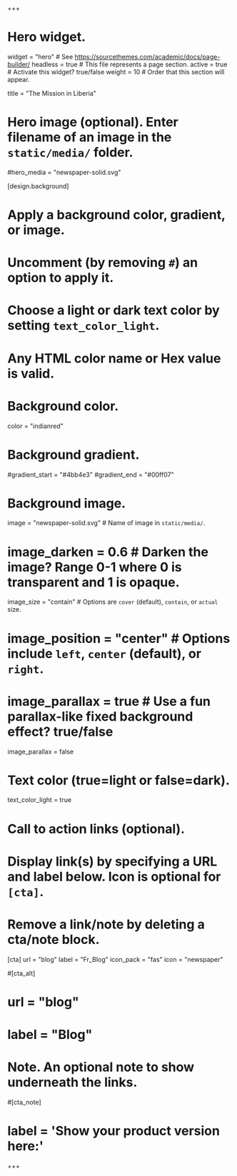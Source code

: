 +++
# Hero widget.
widget = "hero"  # See https://sourcethemes.com/academic/docs/page-builder/
headless = true  # This file represents a page section.
active = true  # Activate this widget? true/false
weight = 10  # Order that this section will appear.

title = "The Mission in Liberia"

# Hero image (optional). Enter filename of an image in the `static/media/` folder.
#hero_media = "newspaper-solid.svg"

[design.background]
  # Apply a background color, gradient, or image.
  #   Uncomment (by removing `#`) an option to apply it.
  #   Choose a light or dark text color by setting `text_color_light`.
  #   Any HTML color name or Hex value is valid.
  # Background color.
  color = "indianred"
  
  # Background gradient.
  #gradient_start = "#4bb4e3"
  #gradient_end = "#00ff07"
  
  # Background image.
  image = "newspaper-solid.svg"  # Name of image in `static/media/`.
  # image_darken = 0.6  # Darken the image? Range 0-1 where 0 is transparent and 1 is opaque.
  image_size = "contain"  #  Options are `cover` (default), `contain`, or `actual` size.
  # image_position = "center"  # Options include `left`, `center` (default), or `right`.
  # image_parallax = true  # Use a fun parallax-like fixed background effect? true/false
  image_parallax = false
  # Text color (true=light or false=dark).
  text_color_light = true

# Call to action links (optional).
#   Display link(s) by specifying a URL and label below. Icon is optional for `[cta]`.
#   Remove a link/note by deleting a cta/note block.
[cta]
  url = "blog"
  label = "Fr_Blog"
  icon_pack = "fas"
  icon = "newspaper"
  
#[cta_alt]
#  url = "blog"
#  label = "Blog"

# Note. An optional note to show underneath the links.
#[cta_note]
#  label = '<span class="js-github-release" data-repo="gcushen/hugo-academic">Show your product version here:<!-- V --></span>'
+++


<!-- For [Academic Website Builder](https://sourcethemes.com/academic/).

Write something interesting about your project here.

<span style="text-shadow: none;"><a class="github-button" href="https://github.com/gcushen/hugo-academic" data-icon="octicon-star" data-size="large" data-show-count="true" aria-label="Star this on GitHub">Star</a><script async defer src="https://buttons.github.io/buttons.js"></script></span> -->